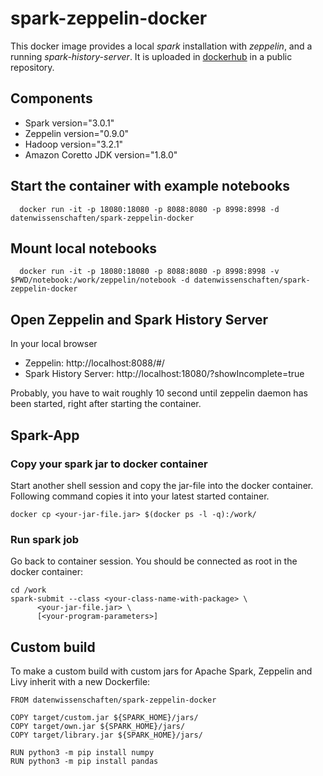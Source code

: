 # spark-zeppelin-docker 

This docker image provides a local *spark* installation with *zeppelin*, and a running *spark-history-server*.
It is uploaded in [dockerhub](https://hub.docker.com/r/datenwissenschaften/spark-zeppelin-docker/) in a public repository.

## Components

- Spark version="3.0.1"
- Zeppelin version="0.9.0"
- Hadoop version="3.2.1"
- Amazon Coretto JDK version="1.8.0"

## Start the container with example notebooks

```
  docker run -it -p 18080:18080 -p 8088:8080 -p 8998:8998 -d datenwissenschaften/spark-zeppelin-docker
```

## Mount local notebooks

```
  docker run -it -p 18080:18080 -p 8088:8080 -p 8998:8998 -v $PWD/notebook:/work/zeppelin/notebook -d datenwissenschaften/spark-zeppelin-docker
```

## Open Zeppelin and Spark History Server  

In your local browser 
- Zeppelin: http://localhost:8088/#/
- Spark History Server: http://localhost:18080/?showIncomplete=true

Probably, you have to wait roughly 10 second until zeppelin daemon has been started, right after starting the container.

## Spark-App
 
### Copy your spark jar to docker container

Start another shell session and copy the jar-file into the docker container.
Following command copies it into your latest started container.

```
docker cp <your-jar-file.jar> $(docker ps -l -q):/work/
```

###  Run spark job

Go back to container session. You should be connected as root in the docker container:

```
cd /work
spark-submit --class <your-class-name-with-package> \
      <your-jar-file.jar> \
      [<your-program-parameters>]
```

## Custom build

To make a custom build with custom jars for Apache Spark, Zeppelin and Livy inherit with a new Dockerfile:

```
FROM datenwissenschaften/spark-zeppelin-docker

COPY target/custom.jar ${SPARK_HOME}/jars/
COPY target/own.jar ${SPARK_HOME}/jars/
COPY target/library.jar ${SPARK_HOME}/jars/

RUN python3 -m pip install numpy
RUN python3 -m pip install pandas
```